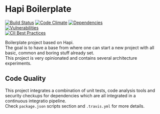 # Hapi Boilerplate
[![Build Status](https://travis-ci.org/vitorsalgado/hapi-boilerplate.svg?branch=master)](https://travis-ci.org/vitorsalgado/hapi-boilerplate) 
[![Code Climate](https://codeclimate.com/github/vitorsalgado/hapi-boilerplate/badges/gpa.svg)](https://codeclimate.com/github/vitorsalgado/hapi-boilerplate)
[![Dependencies](https://david-dm.org/vitorsalgado/hapi-boilerplate.svg)](https://david-dm.org/vitorsalgado/hapi-boilerplate)  
[![Vulnerabilities](https://snyk.io/test/github/vitorsalgado/hapi-boilerplate/badge.svg)](https://snyk.io/test/github/vitorsalgado/hapi-boilerplate)  
[![CII Best Practices](https://bestpractices.coreinfrastructure.org/projects/1139/badge)](https://bestpractices.coreinfrastructure.org/projects/1139)  

Boilerplate project based on Hapi.  
The goal is to have a base from where one can start a new project with all basic, common and boring stuff already set.  
This project is very opinionated and contains several architecture experiments.

## Code Quality
This project integrates a combination of unit tests, code analysis tools and security checkups for dependencies which are all integrated in a 
continuous integratio pipeline.  
Check `package.json` scripts section and `.travis.yml` for more details. 

